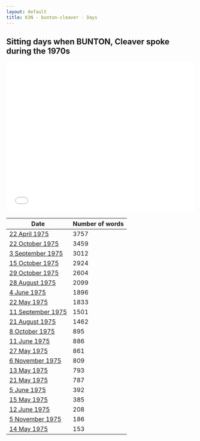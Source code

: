 ```yaml
---
layout: default
title: K3N - bunton-cleaver - Days
---
```

## Sitting days when BUNTON, Cleaver spoke during the 1970s

<iframe width="100%" height="400" frameborder="0" scrolling="no" src="//plot.ly/~wragge/965.embed"></iframe>

| Date | Number of words |
|--------------|----------------|
|[22 April 1975](https://historichansard.net/senate/1975/19750422_senate_29_s63/)|3757|
|[22 October 1975](https://historichansard.net/senate/1975/19751022_senate_29_s66/)|3459|
|[3 September 1975](https://historichansard.net/senate/1975/19750903_senate_29_s65/)|3012|
|[15 October 1975](https://historichansard.net/senate/1975/19751015_senate_29_s66/)|2924|
|[29 October 1975](https://historichansard.net/senate/1975/19751029_senate_29_s66/)|2604|
|[28 August 1975](https://historichansard.net/senate/1975/19750828_senate_29_s65/)|2099|
|[4 June 1975](https://historichansard.net/senate/1975/19750604_senate_29_s64/)|1896|
|[22 May 1975](https://historichansard.net/senate/1975/19750522_senate_29_s64/)|1833|
|[11 September 1975](https://historichansard.net/senate/1975/19750911_senate_29_s65/)|1501|
|[21 August 1975](https://historichansard.net/senate/1975/19750821_senate_29_s65/)|1462|
|[8 October 1975](https://historichansard.net/senate/1975/19751008_senate_29_s66/)|895|
|[11 June 1975](https://historichansard.net/senate/1975/19750611_senate_29_s64/)|886|
|[27 May 1975](https://historichansard.net/senate/1975/19750527_senate_29_s64/)|861|
|[6 November 1975](https://historichansard.net/senate/1975/19751106_senate_29_s66/)|809|
|[13 May 1975](https://historichansard.net/senate/1975/19750513_senate_29_s64/)|793|
|[21 May 1975](https://historichansard.net/senate/1975/19750521_senate_29_s64/)|787|
|[5 June 1975](https://historichansard.net/senate/1975/19750605_senate_29_s64/)|392|
|[15 May 1975](https://historichansard.net/senate/1975/19750515_senate_29_s64/)|385|
|[12 June 1975](https://historichansard.net/senate/1975/19750612_senate_29_s64/)|208|
|[5 November 1975](https://historichansard.net/senate/1975/19751105_senate_29_s66/)|186|
|[14 May 1975](https://historichansard.net/senate/1975/19750514_senate_29_s64/)|153|
